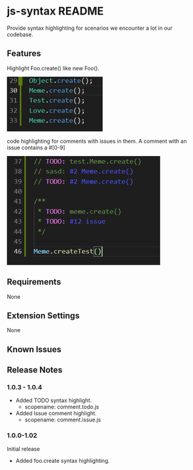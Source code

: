 # js-syntax README

Provide syntax highlighting for scenarios we encounter a lot in our codebase.

## Features

Highlight Foo.create() like new Foo(). 

![Foo.create Highlighting](./images/objectcreate.png)

code highlighting for comments with issues in them.
A comment with an issue contains a #[0-9]

![Foo.create Highlighting](./images/comments.png)


## Requirements

None

## Extension Settings

None

## Known Issues

## Release Notes

### 1.0.3 - 1.0.4

- Added TODO syntax highlight.
  - scopename: comment.todo.js
- Added Issue comment highlight.
  - scopename: comment.issue.js

### 1.0.0-1.02

Initial release
- Added foo.create syntax highlighting.
